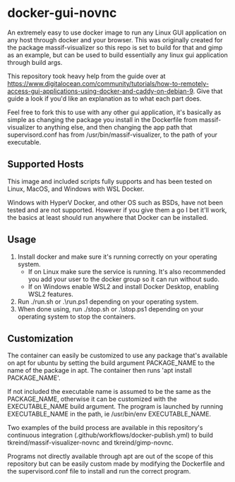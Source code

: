 # docker-gui-novnc
An extremely easy to use docker image to run any Linux GUI application on any host through docker and your browser. This was originally created for the package massif-visualizer so this repo is set to build for that and gimp as an example, but can be used to build essentially any linux gui application through build args.

This repository took heavy help from the guide over at https://www.digitalocean.com/community/tutorials/how-to-remotely-access-gui-applications-using-docker-and-caddy-on-debian-9. Give that guide a look if you'd like an explanation as to what each part does.

Feel free to fork this to use with any other gui application, it's basically as simple as changing the package you install in the Dockerfile from massif-visualizer to anything else, and then changing the app path that supervisord.conf has from /usr/bin/massif-visualizer, to the path of your executable.

## Supported Hosts
This image and included scripts fully supports and has been tested on Linux, MacOS, and Windows with WSL Docker.

Windows with HyperV Docker, and other OS such as BSDs, have not been tested and are not supported. However if you give them a go I bet it'll work, the basics at least should run anywhere that Docker can be installed.

## Usage
1. Install docker and make sure it's running correctly on your operating system.
    * If on Linux make sure the service is running. It's also recommended you add your user to the docker group so it can run without sudo.
    * If on Windows enable WSL2 and install Docker Desktop, enabling WSL2 features.
2. Run ./run.sh or .\run.ps1 depending on your operating system.
3. When done using, run ./stop.sh or .\stop.ps1 depending on your operating system to stop the containers.

## Customization
The container can easily be customized to use any package that's available on apt for ubuntu by setting the build argument PACKAGE_NAME to the name of the package in apt. The container then runs 'apt install PACKAGE_NAME'.

If not included the executable name is assumed to be the same as the PACKAGE_NAME, otherwise it can be customized with the EXECUTABLE_NAME build argument. The program is launched by running EXECUTABLE_NAME in the path, ie /usr/bin/env EXECUTABLE_NAME.

Two examples of the build process are available in this repository's continuous integration (.github/workflows/docker-publish.yml) to build tkreind/massif-visualizer-novnc and tkreind/gimp-novnc.

Programs not directly available through apt are out of the scope of this repository but can be easily custom made by modifying the Dockerfile and the supervisord.conf file to install and run the correct program.
